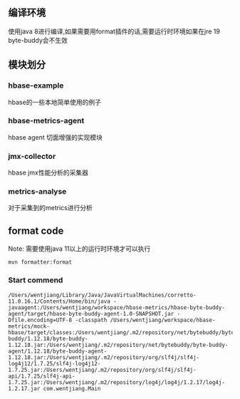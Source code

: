 ## 编译环境
使用java 8进行编译,如果需要用format插件的话,需要运行时环境如果在jre 19 byte-buddy会不生效

## 模块划分

### hbase-example
hbase的一些本地简单使用的例子

### hbase-metrics-agent
hbase agent 切面增强的实现模块

### jmx-collector
hbase jmx性能分析的采集器

### metrics-analyse
对于采集到的metrics进行分析

## format code
Note: 需要使用java 11以上的运行时环境才可以执行
```
mvn formatter:format
```

### Start commend

```
/Users/wentjiang/Library/Java/JavaVirtualMachines/corretto-11.0.16.1/Contents/Home/bin/java -javaagent:/Users/wentjiang/workspace/hbase-metrics/hbase-byte-buddy-agent/target/hbase-byte-buddy-agent-1.0-SNAPSHOT.jar -Dfile.encoding=UTF-8 -classpath /Users/wentjiang/workspace/hbase-metrics/mock-hbase/target/classes:/Users/wentjiang/.m2/repository/net/bytebuddy/byte-buddy/1.12.18/byte-buddy-1.12.18.jar:/Users/wentjiang/.m2/repository/net/bytebuddy/byte-buddy-agent/1.12.18/byte-buddy-agent-1.12.18.jar:/Users/wentjiang/.m2/repository/org/slf4j/slf4j-log4j12/1.7.25/slf4j-log4j12-1.7.25.jar:/Users/wentjiang/.m2/repository/org/slf4j/slf4j-api/1.7.25/slf4j-api-1.7.25.jar:/Users/wentjiang/.m2/repository/log4j/log4j/1.2.17/log4j-1.2.17.jar com.wentjiang.Main
```
